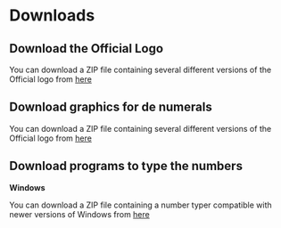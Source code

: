 # Downloads

## Download the Official Logo

You can download a ZIP file containing several different versions of the Official
logo from [here](/elp-documentation/Elp-logo.zip)

## Download graphics for de numerals

You can download a ZIP file containing several different versions of the
Official logo from [here](/elp-documentation/Elp-number-pics.zip)

## Download programs to type the numbers

**Windows**

You can download a ZIP file containing a number typer compatible with newer versions
of Windows from [here](/elp-documentation/Elp-Win-NumberTyper.zip)

